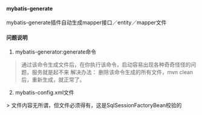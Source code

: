 #### mybatis-generate
mybatis-generate插件自动生成mapper接口／entity／mapper文件

#### 问题说明
1. mybatis-generator:generate命令
>  通过该命令生成文件后，在你执行该命令，启动容易出现各种奇奇怪怪的问题，服务就是起不来
>  解决办法：
>   删除该命令生成的所有文件，mvn clean后，重新生成，就正常了。
    
2. mybatis-config.xml文件
<property name="configLocation" value="classpath:mybatis/mybatis-config.xml"/>
>  文件内容无所谓，但文件必须得有，这是SqlSessionFactoryBean校验的
